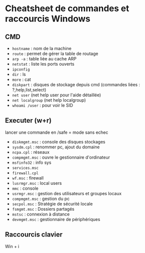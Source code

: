 # Cheatsheet de commandes et raccourcis Windows

## CMD 

- `hostname` :  nom de la machine  
- `route` : permet de gérer la table de routage  
- `arp -a` : table liée au cache ARP  
- `netstat` : liste les ports ouverts  
- `ipconfig` 
- `dir` : ls
- `more` : cat
- `diskpart` : disques de stockage depuis cmd (commandes liées : ?,help,list,select)  
- `net user` (net help user pour l'aide détaillée)  
- `net localgroup` (net help localgroup)
- `whoami /user` : pour voir le SID  


## Executer (w+r)
lancer une commande en /safe = mode sans echec  

- `diskmgmt.msc` : console des disques stockages  
- `sysdm.cpl` : renommer pc, ajout du domaine  
- `ncpa.cpl` : réseaux
- `compmgmt.msc` : ouvre le gestionnaire d'ordinateur
- `msfinfo32` : info sys
- `services.msc`  
- `firewall.cpl`  
- `wf.msc` : firewall  
- `lusrmgr.msc` : local users
- `mmc` : console
- `usrmgr.msc` : gestion des utilisateurs et groupes locaux
- `compmgmt.msc` : gestion du pc  
- `secpol.msc` : Stratégie de sécurité locale  
- `fsmgmt.msc` : Dossiers partagés
- `mstsc` : connexion à distance
- `devmgmt.msc` : gestionnaire de périphériques
  


## Raccourcis clavier

Win + i